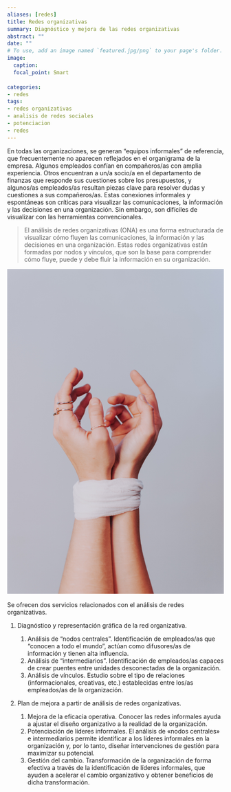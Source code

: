 ```yaml
---
aliases: [redes]
title: Redes organizativas 
summary: Diagnóstico y mejora de las redes organizativas
abstract: ""
date: ""
# To use, add an image named `featured.jpg/png` to your page's folder. 
image:
  caption: 
  focal_point: Smart

categories:
- redes
tags:
- redes organizativas
- analisis de redes sociales
- potenciacion
- redes
---
```


En todas las organizaciones, se generan “equipos informales” de referencia, que frecuentemente no aparecen reflejados en el organigrama de la empresa. Algunos empleados confían en compañeros/as con amplia experiencia. Otros encuentran a un/a socio/a en el departamento de finanzas que responde sus cuestiones sobre los presupuestos, y algunos/as empleados/as resultan piezas clave para resolver dudas y cuestiones a sus compañeros/as. Estas conexiones informales y espontáneas son críticas para visualizar las comunicaciones, la información y las decisiones en una organización. Sin embargo, son difíciles de visualizar con las herramientas convencionales.

> El análisis de redes organizativas (ONA) es una forma estructurada de visualizar cómo fluyen las comunicaciones, la información y las decisiones en una organización. Estas redes organizativas están formadas por nodos y vínculos, que son la base para comprender cómo fluye, puede y debe fluir la información en su organización.

![Red social](/static/media/network.jpg)

Se ofrecen dos servicios relacionados con el análisis de redes organizativas.

  1. Diagnóstico y representación gráfica de la red organizativa.
     1. Análisis de “nodos centrales”. Identificación de empleados/as que “conocen a todo el mundo”, actúan como difusores/as de información y tienen alta influencia.
     2. Análisis de “intermediarios”. Identificación de empleados/as capaces de crear puentes entre unidades desconectadas de la organización.
     3. Análisis de vínculos. Estudio sobre el tipo de relaciones (informacionales, creativas, etc.) establecidas entre los/as empleados/as de la organización.
      
  2. Plan de mejora a partir de análisis de redes organizativas.
     1. Mejora de la eficacia operativa. Conocer las redes informales ayuda a ajustar el diseño organizativo a la realidad de la organización.
     2. Potenciación de líderes informales. El análisis de «nodos centrales» e intermediarios permite identificar a los líderes informales en la organización y, por lo tanto, diseñar intervenciones de gestión para maximizar su potencial.
     3. Gestión del cambio. Transformación de la organización de forma efectiva a través de la identificación de líderes informales, que ayuden a acelerar el cambio organizativo y obtener beneficios de dicha transformación.